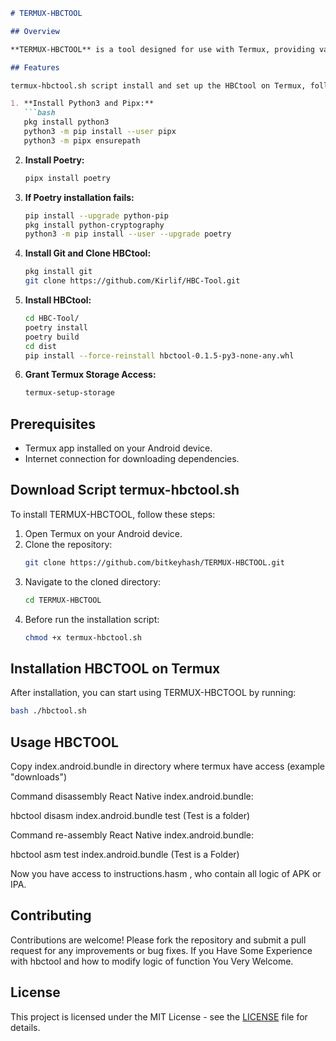 ```markdown
# TERMUX-HBCTOOL

## Overview

**TERMUX-HBCTOOL** is a tool designed for use with Termux, providing various functionalities to enhance your terminal experience.

## Features

termux-hbctool.sh script install and set up the HBCtool on Termux, follow these steps:

1. **Install Python3 and Pipx:**
   ```bash
   pkg install python3
   python3 -m pip install --user pipx
   python3 -m pipx ensurepath
   ```

2. **Install Poetry:**
   ```bash
   pipx install poetry
   ```

3. **If Poetry installation fails:**
   ```bash
   pip install --upgrade python-pip
   pkg install python-cryptography
   python3 -m pip install --user --upgrade poetry
   ```

4. **Install Git and Clone HBCtool:**
   ```bash
   pkg install git
   git clone https://github.com/Kirlif/HBC-Tool.git
   ```

5. **Install HBCtool:**
   ```bash
   cd HBC-Tool/
   poetry install
   poetry build
   cd dist
   pip install --force-reinstall hbctool-0.1.5-py3-none-any.whl
   ```

6. **Grant Termux Storage Access:**
   ```bash
   termux-setup-storage
   ```
## Prerequisites

- Termux app installed on your Android device.
- Internet connection for downloading dependencies.

## Download Script termux-hbctool.sh

To install TERMUX-HBCTOOL, follow these steps:

1. Open Termux on your Android device.
2. Clone the repository:
   ```bash
   git clone https://github.com/bitkeyhash/TERMUX-HBCTOOL.git
   ```
3. Navigate to the cloned directory:
   ```bash
   cd TERMUX-HBCTOOL
   ```
4. Before run the installation script:
   ```bash
   chmod +x termux-hbctool.sh
   ```

## Installation HBCTOOL on Termux

After installation, you can start using TERMUX-HBCTOOL by running:
```bash
bash ./hbctool.sh
```
## Usage HBCTOOL 

Copy index.android.bundle in directory where termux have access (example "downloads")

Command disassembly React Native index.android.bundle:

hbctool disasm index.android.bundle test
(Test is a folder)

Command re-assembly React Native index.android.bundle:

hbctool asm test index.android.bundle
(Test is a Folder)

Now you have access to instructions.hasm , who contain all logic of APK or IPA.




## Contributing

Contributions are welcome! Please fork the repository and submit a pull request for any improvements or bug fixes.
If you Have Some Experience with  hbctool and how to modify logic of function You Very Welcome.

## License

This project is licensed under the MIT License - see the [LICENSE](LICENSE) file for details.

```
